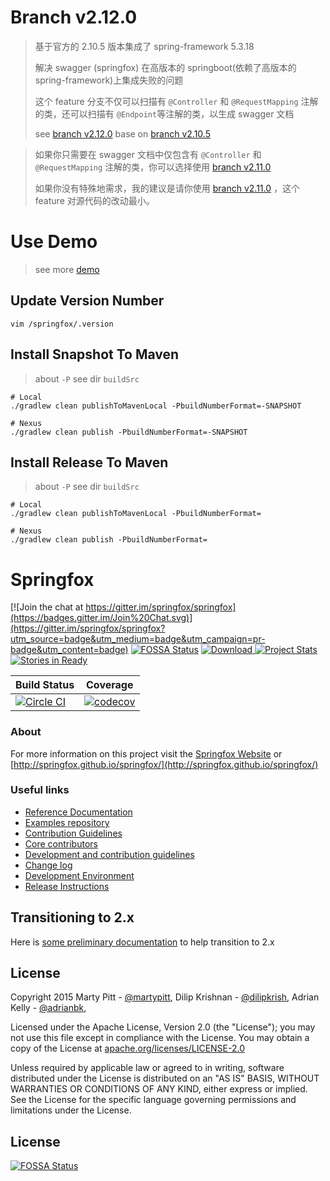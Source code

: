 # Branch v2.12.0
> 基于官方的 2.10.5 版本集成了 spring-framework 5.3.18 
>
> 解决 swagger (springfox) 在高版本的 springboot(依赖了高版本的 spring-framework)上集成失败的问题
>
> 这个 feature 分支不仅可以扫描有 `@Controller` 和 `@RequestMapping` 注解的类，还可以扫描有 `@Endpoint`等注解的类，以生成 swagger 文档
>
> see [branch v2.12.0](https://github.com/uwoerla/springfox/tree/v2.12.0) base on [branch v2.10.5](https://github.com/uwoerla/springfox/tree/v2.10.5)


> 如果你只需要在 swagger 文档中仅包含有 `@Controller` 和 `@RequestMapping` 注解的类，你可以选择使用 [branch v2.11.0](https://github.com/uwoerla/springfox/tree/v2.11.0) 
>
> 如果你没有特殊地需求，我的建议是请你使用 [branch v2.11.0](https://github.com/uwoerla/springfox/tree/v2.11.0) ，这个 feature 对源代码的改动最小。

# Use Demo
> see more [demo](https://github.com/uwoerla/app-with-swagger-docs-demo/tree/springboot-2.6.6-springfox-2.12.0)

## Update Version Number
```
vim /springfox/.version
```

## Install Snapshot To Maven
> about `-P` see dir `buildSrc`
```
# Local
./gradlew clean publishToMavenLocal -PbuildNumberFormat=-SNAPSHOT

# Nexus
./gradlew clean publish -PbuildNumberFormat=-SNAPSHOT
```
## Install Release To Maven
> about `-P` see dir `buildSrc`
```
# Local
./gradlew clean publishToMavenLocal -PbuildNumberFormat=

# Nexus
./gradlew clean publish -PbuildNumberFormat=
```

# Springfox

[![Join the chat at https://gitter.im/springfox/springfox](https://badges.gitter.im/Join%20Chat.svg)](https://gitter.im/springfox/springfox?utm_source=badge&utm_medium=badge&utm_campaign=pr-badge&utm_content=badge)
[![FOSSA Status](https://app.fossa.io/api/projects/git%2Bgithub.com%2Fspringfox%2Fspringfox.svg?type=shield)](https://app.fossa.io/projects/git%2Bgithub.com%2Fspringfox%2Fspringfox?ref=badge_shield)
[ ![Download](https://api.bintray.com/packages/springfox/maven-repo/springfox/images/download.svg) ](https://bintray.com/springfox/maven-repo/springfox/_latestVersion) 
[![Project Stats](https://www.openhub.net/p/springfox/widgets/project_thin_badge.gif)](https://www.openhub.net/p/springfox)
[![Stories in Ready](https://badge.waffle.io/springfox/springfox.png?label=in%20progress&title=In%20Progress)](https://waffle.io/springfox/springfox)

| Build Status  | Coverage   |
|---|---|
|[![Circle CI](https://circleci.com/gh/springfox/springfox/tree/master.svg?style=svg)](https://circleci.com/gh/springfox/springfox/tree/master)|[![codecov](https://codecov.io/gh/springfox/springfox/branch/master/graph/badge.svg)](https://codecov.io/gh/springfox/springfox) |

### About
For more information on this project visit the [Springfox Website](http://springfox.io) or
 [http://springfox.github.io/springfox/](http://springfox.github.io/springfox/)

### Useful links
- [Reference Documentation](http://springfox.io)
- [Examples repository](https://github.com/springfox/springfox-demos)
- [Contribution Guidelines](https://github.com/springfox/springfox/wiki/Contribution-guidelines)
- [Core contributors](http://springfox.github.io/springfox/contributors.html)
- [Development and contribution guidelines](https://github.com/martypitt/swagger-springmvc/wiki/Development)
- [Change log](docs/release-notes.md)
- [Development Environment](http://springfox.github.io/springfox/docs/current/#development-environment)
- [Release Instructions](http://springfox.github.io/springfox/docs/current/#releasing)

## Transitioning to 2.x
Here is [some preliminary documentation](docs/transitioning-to-v2.md) to help transition to 2.x

License
-------

Copyright 2015 Marty Pitt - [@martypitt](https://github.com/martypitt), Dilip Krishnan - [@dilipkrish](https://github.com/dilipkrish),
Adrian Kelly -  [@adrianbk](https://github.com/adrianbk),

Licensed under the Apache License, Version 2.0 (the "License");
you may not use this file except in compliance with the License.
You may obtain a copy of the License at [apache.org/licenses/LICENSE-2.0](http://www.apache.org/licenses/LICENSE-2.0)

Unless required by applicable law or agreed to in writing, software
distributed under the License is distributed on an "AS IS" BASIS,
WITHOUT WARRANTIES OR CONDITIONS OF ANY KIND, either express or implied.
See the License for the specific language governing permissions and
limitations under the License.


## License
[![FOSSA Status](https://app.fossa.io/api/projects/git%2Bgithub.com%2Fspringfox%2Fspringfox.svg?type=large)](https://app.fossa.io/projects/git%2Bgithub.com%2Fspringfox%2Fspringfox?ref=badge_large)